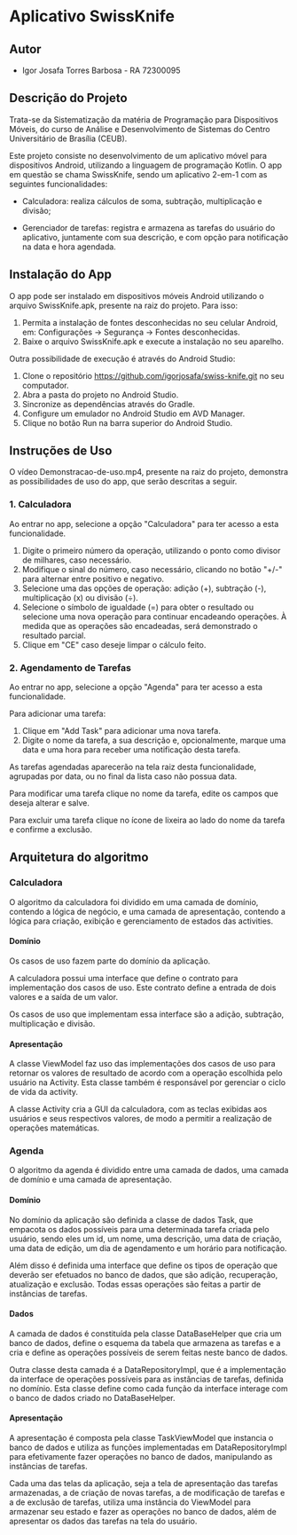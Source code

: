# Aplicativo SwissKnife
## Autor

- Igor Josafa Torres Barbosa - RA 72300095

## Descrição do Projeto

Trata-se da Sistematização da matéria de Programação para Dispositivos Móveis, do curso de Análise e Desenvolvimento de Sistemas do Centro Universitário de Brasília (CEUB).

Este projeto consiste no desenvolvimento de um aplicativo móvel para dispositivos Android, utilizando a linguagem de programação Kotlin. O app em questão se chama SwissKnife, sendo um aplicativo 2-em-1 com as seguintes funcionalidades:

- Calculadora: realiza cálculos de soma, subtração, multiplicação e divisão;

- Gerenciador de tarefas: registra e armazena as tarefas do usuário do aplicativo, juntamente com sua descrição, e com opção para notificação na data e hora agendada.

## Instalação do App

O app pode ser instalado em dispositivos móveis Android utilizando o arquivo SwissKnife.apk, presente na raiz do projeto. Para isso:

1. Permita a instalação de fontes desconhecidas no seu celular Android, em: Configurações -> Segurança -> Fontes desconhecidas.
2. Baixe o arquivo SwissKnife.apk e execute a instalação no seu aparelho.

Outra possibilidade de execução é através do Android Studio:

1. Clone o repositório https://github.com/igorjosafa/swiss-knife.git no seu computador.
2. Abra a pasta do projeto no Android Studio.
3. Sincronize as dependências através do Gradle.
4. Configure um emulador no Android Studio em AVD Manager.
5. Clique no botão Run na barra superior do Android Studio.

## Instruções de Uso

O vídeo Demonstracao-de-uso.mp4, presente na raiz do projeto, demonstra as possibilidades de uso do app, que serão descritas a seguir.

### 1. Calculadora

Ao entrar no app, selecione a opção "Calculadora" para ter acesso a esta funcionalidade.

1. Digite o primeiro número da operação, utilizando o ponto como divisor de milhares, caso necessário.
2. Modifique o sinal do número, caso necessário, clicando no botão "+/-" para alternar entre positivo e negativo.
3. Selecione uma das opções de operação: adição (+), subtração (-), multiplicação (x) ou divisão (÷).
4. Selecione o símbolo de igualdade (=) para obter o resultado ou selecione uma nova operação para continuar encadeando operações. À medida que as operações são encadeadas, será demonstrado o resultado parcial.
5. Clique em "CE" caso deseje limpar o cálculo feito.

### 2. Agendamento de Tarefas

Ao entrar no app, selecione a opção "Agenda" para ter acesso a esta funcionalidade.

Para adicionar uma tarefa:

1. Clique em "Add Task" para adicionar uma nova tarefa.
2. Digite o nome da tarefa, a sua descrição e, opcionalmente, marque uma data e uma hora para receber uma notificação desta tarefa.

As tarefas agendadas aparecerão na tela raiz desta funcionalidade, agrupadas por data, ou no final da lista caso não possua data.

Para modificar uma tarefa clique no nome da tarefa, edite os campos que deseja alterar e salve.

Para excluir uma tarefa clique no ícone de lixeira ao lado do nome da tarefa e confirme a exclusão.

## Arquitetura do algoritmo

### Calculadora

O algoritmo da calculadora foi dividido em uma camada de domínio, contendo a lógica de negócio, e uma camada de apresentação, contendo a lógica para criação, exibição e gerenciamento de estados das activities.

#### Domínio

Os casos de uso fazem parte do domínio da aplicação.

A calculadora possui uma interface que define o contrato para implementação dos casos de uso. Este contrato define a entrada de dois valores e a saída de um valor.

Os casos de uso que implementam essa interface são a adição, subtração, multiplicação e divisão.

#### Apresentação

A classe ViewModel faz uso das implementações dos casos de uso para retornar os valores de resultado de acordo com a operação escolhida pelo usuário na Activity. Esta classe também é responsável por gerenciar o ciclo de vida da activity.

A classe Activity cria a GUI da calculadora, com as teclas exibidas aos usuários e seus respectivos valores, de modo a permitir a realização de operações matemáticas.

### Agenda

O algoritmo da agenda é dividido entre uma camada de dados, uma camada de domínio e uma camada de apresentação.

#### Domínio

No domínio da aplicação são definida a classe de dados Task, que empacota os dados possíveis para uma determinada tarefa criada pelo usuário, sendo eles um id, um nome, uma descrição, uma data de criação, uma data de edição, um dia de agendamento e um horário para notificação.

Além disso é definida uma interface que define os tipos de operação que deverão ser efetuados no banco de dados, que são adição, recuperação, atualização e exclusão. Todas essas operações são feitas a partir de instâncias de tarefas.

#### Dados

A camada de dados é constituída pela classe DataBaseHelper que cria um banco de dados, define o esquema da tabela que armazena as tarefas e a cria e define as operações possíveis de serem feitas neste banco de dados.

Outra classe desta camada é a DataRepositoryImpl, que é a implementação da interface de operações possíveis para as instâncias de tarefas, definida no domínio. Esta classe define como cada função da interface interage com o banco de dados criado no DataBaseHelper.

#### Apresentação

A apresentação é composta pela classe TaskViewModel que instancia o banco de dados e utiliza as funções implementadas em DataRepositoryImpl para efetivamente fazer operações no banco de dados, manipulando as instâncias de tarefas.

Cada uma das telas da aplicação, seja a tela de apresentação das tarefas armazenadas, a de criação de novas tarefas, a de modificação de tarefas e a de exclusão de tarefas, utiliza uma instância do ViewModel para armazenar seu estado e fazer as operações no banco de dados, além de apresentar os dados das tarefas na tela do usuário.